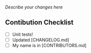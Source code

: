 _Describe your changes here_

## Contibution Checklist
* [ ] Unit tests!
* [ ] Updated [CHANGELOG.md]
* [ ] My name is in [CONTRIBUTORS.md]
